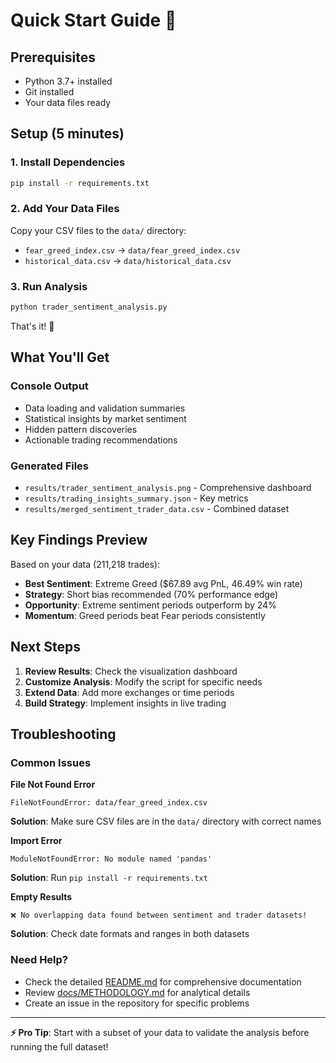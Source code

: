# Quick Start Guide 🚀

## Prerequisites
- Python 3.7+ installed
- Git installed
- Your data files ready

## Setup (5 minutes)

### 1. Install Dependencies
```bash
pip install -r requirements.txt
```

### 2. Add Your Data Files
Copy your CSV files to the `data/` directory:
- `fear_greed_index.csv` → `data/fear_greed_index.csv`
- `historical_data.csv` → `data/historical_data.csv`

### 3. Run Analysis
```bash
python trader_sentiment_analysis.py
```

That's it! 🎉

## What You'll Get

### Console Output
- Data loading and validation summaries
- Statistical insights by market sentiment
- Hidden pattern discoveries
- Actionable trading recommendations

### Generated Files
- `results/trader_sentiment_analysis.png` - Comprehensive dashboard
- `results/trading_insights_summary.json` - Key metrics
- `results/merged_sentiment_trader_data.csv` - Combined dataset

## Key Findings Preview

Based on your data (211,218 trades):
- **Best Sentiment**: Extreme Greed ($67.89 avg PnL, 46.49% win rate)
- **Strategy**: Short bias recommended (70% performance edge)
- **Opportunity**: Extreme sentiment periods outperform by 24%
- **Momentum**: Greed periods beat Fear periods consistently

## Next Steps

1. **Review Results**: Check the visualization dashboard
2. **Customize Analysis**: Modify the script for specific needs
3. **Extend Data**: Add more exchanges or time periods
4. **Build Strategy**: Implement insights in live trading

## Troubleshooting

### Common Issues

**File Not Found Error**
```
FileNotFoundError: data/fear_greed_index.csv
```
**Solution**: Make sure CSV files are in the `data/` directory with correct names

**Import Error**
```
ModuleNotFoundError: No module named 'pandas'
```
**Solution**: Run `pip install -r requirements.txt`

**Empty Results**
```
❌ No overlapping data found between sentiment and trader datasets!
```
**Solution**: Check date formats and ranges in both datasets

### Need Help?
- Check the detailed [README.md](README.md) for comprehensive documentation
- Review [docs/METHODOLOGY.md](docs/METHODOLOGY.md) for analytical details
- Create an issue in the repository for specific problems

---

**⚡ Pro Tip**: Start with a subset of your data to validate the analysis before running the full dataset!
